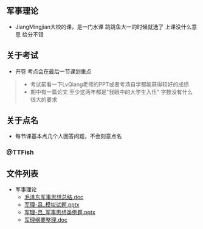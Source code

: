 ## 军事理论
- JiangMingjian大校的课，是一门水课 跳跳鱼大一的时候就选了 上课没什么意思 给分不错
##  关于考试
- 开卷 考点会在最后一节课划重点 
> * 考试前看一下LvQiang老师的PPT或者考场自学都能获得较好的成绩 
> * 期中有一篇论文 至少这两年都是"我眼中的大学生入伍" 字数没有什么很大的要求 
## 关于点名
- 每节课基本点几个人回答问题，不会刻意点名

### @TTFish


## 文件列表

- 军事理论
    - [毛泽东军事思想总结.doc](https://github.com/QSCTech/zju-icicles/raw/master/军事理论/毛泽东军事思想总结.doc)
    - [军理-吕_模拟试题.pptx](https://github.com/QSCTech/zju-icicles/raw/master/军事理论/军理-吕_模拟试题.pptx)
    - [军理-吕_军事思想类例题.pptx](https://github.com/QSCTech/zju-icicles/raw/master/军事理论/军理-吕_军事思想类例题.pptx)
    - [军理纲要整理.doc](https://github.com/QSCTech/zju-icicles/raw/master/军事理论/军理纲要整理.doc)
